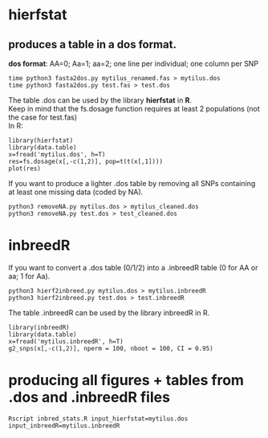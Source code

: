 # hierfstat
## produces a table in a dos format.
__dos format__: AA=0; Aa=1; aa=2; one line per individual; one column per SNP
```
time python3 fasta2dos.py mytilus_renamed.fas > mytilus.dos 
time python3 fasta2dos.py test.fas > test.dos 
```

The table .dos can be used by the library __hierfstat__ in __R__.  
Keep in mind that the fs.dosage function requires at least 2 populations (not the case for test.fas)  
In R:  
```
library(hierfstat)
library(data.table)
x=fread('mytilus.dos', h=T)
res=fs.dosage(x[,-c(1,2)], pop=t(t(x[,1])))
plot(res)
```

If you want to produce a lighter .dos table by removing all SNPs containing at least one missing data (coded by NA).  
```
python3 removeNA.py mytilus.dos > mytilus_cleaned.dos
python3 removeNA.py test.dos > test_cleaned.dos
```

# inbreedR
If you want to convert a .dos table (0/1/2) into a .inbreedR table (0 for AA or aa; 1 for Aa).  
```
python3 hierf2inbreed.py mytilus.dos > mytilus.inbreedR
python3 hierf2inbreed.py test.dos > test.inbreedR
```

The table .inbreedR can be used by the library inbreedR in R.
```
library(inbreedR)
library(data.table)
x=fread('mytilus.inbreedR', h=T)
g2_snps(x[,-c(1,2)], nperm = 100, nboot = 100, CI = 0.95)
```

# producing all figures + tables from .dos and .inbreedR files ##
```
Rscript inbred_stats.R input_hierfstat=mytilus.dos input_inbreedR=mytilus.inbreedR
```

